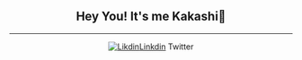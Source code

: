 <h2 align="center">Hey You! It's me Kakashi👋</h2>
<hr>
<nav align="center">
  <p align="center">
    <a href="http://www.linkdin.com/"><img alt="Likdin" src="https://cdn.jsdelivr.net/npm/simple-icons@v3/icons/linkedin.svg">Linkdin</a>
    <a>Twitter</a>
  </p>
</nav>
